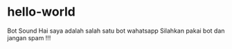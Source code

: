 # hello-world
Bot Sound 
Hai saya adalah salah satu bot wahatsapp 
Silahkan pakai bot dan jangan spam !!!

